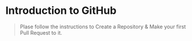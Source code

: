 # Introduction to GitHub

> Plase follow the instructions to Create a Repository & Make your first Pull Request to it.
